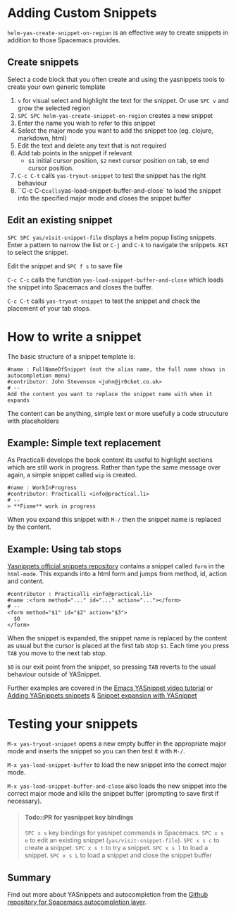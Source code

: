 # Adding Custom Snippets
`helm-yas-create-snippet-on-region` is an effective way to create snippets in addition to those Spacemacs provides.

## Create snippets
Select a code block that you often create and using the yasnippets tools to create your own generic template

1. `v` for visual select and highlight the text for the snippet. Or use `SPC v` and grow the selected region
2. `SPC SPC helm-yas-create-snippet-on-region` creates a new snippet
3. Enter the name you wish to refer to this snippet
4. Select the major mode you want to add the snippet too (eg. clojure, markdown, html)
5. Edit the text and delete any text that is not required
6. Add tab points in the snippet if relevant
     - `$1` initial cursor position, `$2` next cursor position on tab, `$0` end cursor position.
7. `C-c C-t` calls `yas-tryout-snippet` to test the snippet has the right behaviour
8. ``C-c C-c` calls `yas-load-snippet-buffer-and-close` to load the snippet into the specified major mode and closes the snippet buffer


## Edit an existing snippet
`SPC SPC yas/visit-snippet-file` displays a helm popup listing snippets. Enter a pattern to narrow the list or `C-j` and `C-k` to navigate the snippets. `RET` to select the snippet.

Edit the snippet and `SPC f s` to save file

`C-c C-c` calls the function `yas-load-snippet-buffer-and-close` which loads the snippet into Spacemacs and closes the buffer.

`C-c C-t` calls `yas-tryout-snippet` to test the snippet and check the placement of your tab stops.



# How to write a snippet
The basic structure of a snippet template is:

```
#name : FullNameOfSnippet (not the alias name, the full name shows in autocompletion menu)
#contributor: John Stevenson <john@jr0cket.co.uk>
# --
Add the content you want to replace the snippet name with when it expands
```
The content can be anything, simple text or more usefully a code strucuture with placeholders


## Example: Simple text replacement
As Practicalli develops the book content its useful to highlight sections which are still work in progress.  Rather than type the same message over again,  a simple snippet called `wip` is created.

```
#name : WorkInProgress
#contributor: Practicalli <info@practical.li>
# --
> **Fixme** work in progress
```

When you expand this snippet with `M-/` then the snippet name is replaced by the content.

## Example: Using tab stops
[Yasnippets official snippets repository](https://github.com/AndreaCrotti/yasnippet-snippets) contains a snippet called `form` in the `html-mode`.  This expands into a html form and jumps from method, id, action and content.
```
#contributor : Practicalli <info@practical.li>
#name :<form method="..." id="..." action="..."></form>
# --
<form method="$1" id="$2" action="$3">
  $0
</form>
```

When the snippet is expanded, the snippet name is replaced by the content as usual but the cursor is placed at the first tab stop `$1`.  Each time you press `TAB` you move to the next tab stop.

`$0` is our exit point from the snippet, so pressing `TAB` reverts to the usual behaviour outside of YASnippet.


Further examples are covered in the [Emacs YASnippet video tutorial](https://www.youtube.com/watch?v=-4O-ZYjQxks) or [Adding YASnippets snippets](http://jotham-city.com/blog/2015/03/21/adding-yasnippets-snippets/) & [Snippet expansion with YASnippet](http://cupfullofcode.com/blog/2013/02/26/snippet-expansion-with-yasnippet/index.html)


# Testing your snippets
`M-x yas-tryout-snippet`  opens a new empty buffer in the appropriate major mode and inserts the snippet so you can then test it with `M-/`.

`M-x yas-load-snippet-buffer` to load the new snippet into the correct major mode.

`M-x yas-load-snippet-buffer-and-close` also loads the new snippet into the correct major mode and kills the snippet buffer (prompting to save first if necessary).

> #### Todo::PR for yasnippet key bindings
> `SPC x s` key bindings for yasnipet commands in Spacemacs.
> `SPC x s e` to edit an existing snippet (`yas/visit-snippet-file`).
> `SPC x s c` to create a snippet.
> `SPC x s t` to try a snippet.
> `SPC x s l` to load a snippet.
> `SPC x s L` to load a snippet and close the snippet buffer


## Summary
Find out more about YASnippets and autocompletion from the [Github repository for Spacemacs autocompletion layer](https://github.com/syl20bnr/spacemacs/tree/master/layers/auto-completion).
